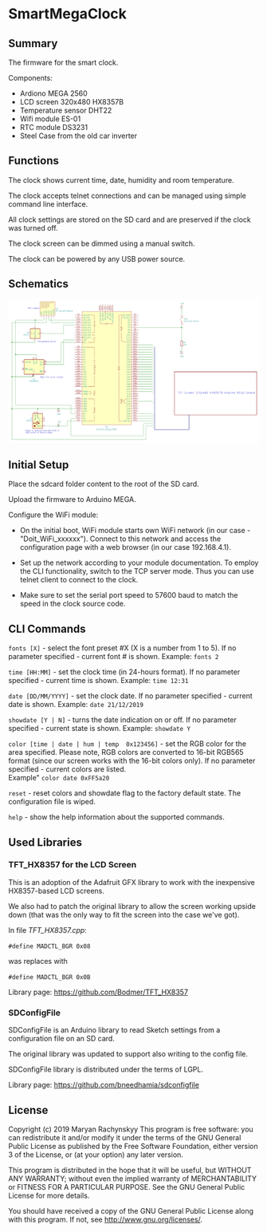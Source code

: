# SmartMegaClock

## Summary

The firmware for the smart clock.

Components:
 * Ardiono MEGA 2560
 * LCD screen 320x480 HX8357B
 * Temperature sensor DHT22
 * Wifi module ES-01
 * RTC module DS3231
 * Steel Case from the old car inverter

## Functions

The clock shows current time, date, humidity and room temperature.

The clock accepts telnet connections and can be managed using simple command line interface.

All clock settings are stored on the SD card and are preserved if the clock was turned off.

The clock screen can be dimmed using a manual switch. 

The clock can be powered by any USB power source.

## Schematics

![Smart Clock Schematics](/schematics/smart_clock_schematics.png)

## Initial Setup

Place the sdcard folder content to the root of the SD card.

Upload the firmware to Arduino MEGA.

Configure the WiFi module:
 * On the initial boot, WiFi module starts own WiFi network (in our case - "Doit_WiFi_xxxxxx"). Connect to this network and access the configuration page
with a web browser (in our case 192.168.4.1). 

 * Set up the network according to your module documentation. To employ the CLI functionality, switch to the TCP server mode. Thus you can use telnet client to connect to the clock.

 * Make sure to set the serial port speed to 57600 baud to match the speed in the clock source code.

## CLI Commands <implementation pending>

`fonts [X]` - select the font preset #X (X is a number from 1 to 5). If no parameter specified - current font # is shown. 
Example: `fonts 2`

`time [HH:MM]` - set the clock time (in 24-hours format). If no parameter specified - current time is shown. 
Example: `time 12:31`

`date [DD/MM/YYYY]` - set the clock date. If no parameter specified - current date is shown. 
Example: `date 21/12/2019`

`showdate [Y | N]` - turns the date indication on or off. If no parameter specified - current state is shown.
Example: `showdate Y`

`color [time | date | hum | temp  0x123456]` - set the RGB color for the area specified. Please note, RGB colors are converted to 16-bit RGB565 format (since our screen works with the 16-bit colors only). If no parameter specified - current colors are listed.  
Example" `color date 0xFF5a20`

`reset` - reset colors and showdate flag to the factory default state. The configuration file is wiped.

`help` - show the help information about the supported commands.


## Used Libraries

### TFT_HX8357 for the LCD Screen

This is an adoption of the Adafruit GFX library to work with the inexpensive HX8357-based LCD screens.

We also had to patch the original library to allow the screen working upside down (that was the only way to fit the screen into the case we've got).

In file *TFT_HX8357.cpp*:
 
`#define MADCTL_BGR 0x08`

was replaces with

`#define MADCTL_BGR 0x0B`

Library page: https://github.com/Bodmer/TFT_HX8357

### SDConfigFile

SDConfigFile is an Arduino library to read Sketch settings from a configuration file on an SD card.

The original library was updated to support also writing to the config file.

SDConfigFile library is distributed under the terms of LGPL.

Library page: https://github.com/bneedhamia/sdconfigfile

## License 

Copyright (c) 2019 Maryan Rachynskyy
This program is free software: you can redistribute it and/or modify
it under the terms of the GNU General Public License as published by
the Free Software Foundation, either version 3 of the License, or
(at your option) any later version.

This program is distributed in the hope that it will be useful,
but WITHOUT ANY WARRANTY; without even the implied warranty of
MERCHANTABILITY or FITNESS FOR A PARTICULAR PURPOSE.  See the
GNU General Public License for more details.

You should have received a copy of the GNU General Public License
along with this program.  If not, see http://www.gnu.org/licenses/.